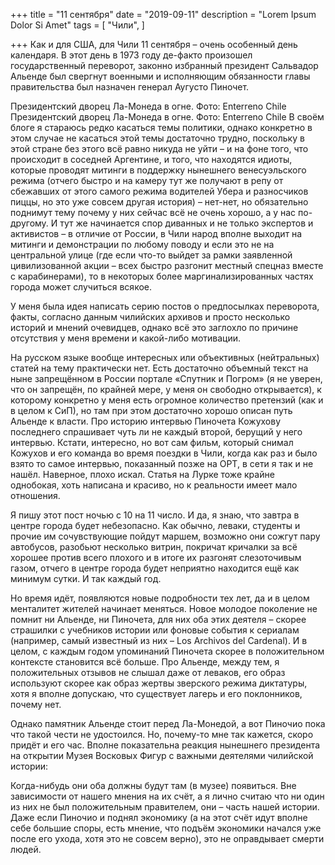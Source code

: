 +++
title = "11 сентября"
date = "2019-09-11"
description = "Lorem Ipsum Dolor Si Amet"
tags = [
    "Чили",
]

+++
Как и для США, для Чили 11 сентября – очень особенный день календаря. В этот день в 1973 году де-факто произошел государственный переворот, законно избранный президент Сальвадор Альенде был свергнут военными и исполняющим обязанности главы правительства был назначен генерал Аугусто Пиночет.

Президентский дворец Ла-Монеда в огне. Фото: Enterreno Chile
Президентский дворец Ла-Монеда в огне. Фото: Enterreno Chile
В своём блоге я стараюсь редко касаться темы политики, однако конкретно в этом случае не касаться этой темы достаточно трудно, поскольку в этой стране без этого всё равно никуда не уйти – и на фоне того, что происходит в соседней Аргентине, и того, что находятся идиоты, которые проводят митинги в поддержку нынешнего венесуэльского режима (отчего быстро и на камеру тут же получают в репу от сбежавших от этого самого режима водителей Убера и разносчиков пиццы, но это уже совсем другая история) – нет-нет, но обязательно поднимут тему почему у них сейчас всё не очень хорошо, а у нас по-другому. И тут же начинается спор диванных и не только экспертов и активистов – в отличие от России, в Чили народ вполне выходит на митинги и демонстрации по любому поводу и если это не на центральной улице (где если что-то выйдет за рамки заявленной цивилизованной акции – всех быстро разгонит местный спецназ вместе с карабинерами), то в некоторых более маргинализированных частях города может случиться всякое.

У меня была идея написать серию постов о предпосылках переворота, факты, согласно данным чилийских архивов и просто несколько историй и мнений очевидцев, однако всё это заглохло по причине отсутствия у меня времени и какой-либо мотивации.

На русском языке вообще интересных или объективных (нейтральных) статей на тему практически нет. Есть достаточно объемный текст на ныне запрещённом в России портале «Спутник и Погром» (я не уверен, что он запрещён, по крайней мере, у меня он свободно открывается), к которому конкретно у меня есть огромное количество претензий (как и в целом к СиП), но там при этом достаточно хорошо описан путь Альенде к власти. Про историю интервью Пиночета Кожухову последнего спрашивает чуть ли не каждый второй, берущий у него интервью. Кстати, интересно, но вот сам фильм, который снимал Кожухов и его команда во время поездки в Чили, когда как раз и было взято то самое интервью, показанный позже на ОРТ, в сети я так и не нашёл. Наверное, плохо искал. Статья на Лурке тоже крайне однобокая, хоть написана и красиво, но к реальности имеет мало отношения.

Я пишу этот пост ночью с 10 на 11 число. И да, я знаю, что завтра в центре города будет небезопасно. Как обычно, леваки, студенты и прочие им сочувствующие пойдут маршем, возможно они сожгут пару автобусов, разобьют несколько витрин, покричат кричалки за всё хорошее против всего плохого и в итоге их разгонят слезоточивым газом, отчего в центре города будет неприятно находится ещё как минимум сутки. И так каждый год.

Но время идёт, появляются новые подробности тех лет, да и в целом менталитет жителей начинает меняться. Новое молодое поколение не помнит ни Альенде, ни Пиночета, для них оба этих деятеля – скорее страшилки с учебников истории или фоновые события к сериалам (например, самый известный из них – Los Archivos del Cardenal). И в целом, с каждым годом упоминаний Пиночета скорее в положительном контексте становится всё больше. Про Альенде, между тем, я положительных отзывов не слышал даже от леваков, его образ используют скорее как образ жертвы зверского режима диктатуры, хотя я вполне допускаю, что существует лагерь и его поклонников, почему нет.

Однако памятник Альенде стоит перед Ла-Монедой, а вот Пиночио пока что такой чести не удостоился. Но, почему-то мне так кажется, скоро придёт и его час. Вполне показательна реакция нынешнего президента на открытии Музея Восковых Фигур с важными деятелями чилийской истории:

Когда-нибудь они оба должны будут там (в музее) появиться. Вне зависимости от нашего мнения на их счёт, а я лично считаю что ни один из них не был положительным правителем, они – часть нашей истории.
Даже если Пиночио и поднял экономику (а на этот счёт идут вполне себе большие споры, есть мнение, что подъём экономики начался уже после его ухода, хотя это не совсем верно), это не оправдывает смерти людей.
